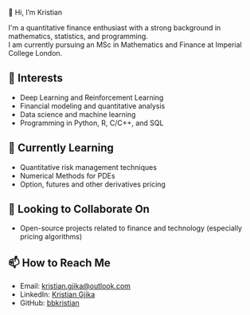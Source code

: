 👋 Hi, I’m Kristian

I'm a quantitative finance enthusiast with a strong background in mathematics, statistics, and programming. <br>
I am currently pursuing an MSc in Mathematics and Finance at Imperial College London.

## 👀 Interests
- Deep Learning and Reinforcement Learning
- Financial modeling and quantitative analysis
- Data science and machine learning
- Programming in Python, R, C/C++, and SQL

## 🌱 Currently Learning
- Quantitative risk management techniques
- Numerical Methods for PDEs
- Option, futures and other derivatives pricing

## 🤝 Looking to Collaborate On
- Open-source projects related to finance and technology (especially pricing algorithms)

## 📫 How to Reach Me
- Email: kristian.gjika@outlook.com
- LinkedIn: [Kristian Gjika](https://www.linkedin.com/in/kristian-gjika)
- GitHub: [bbkristian](https://github.com/bbkristian)
